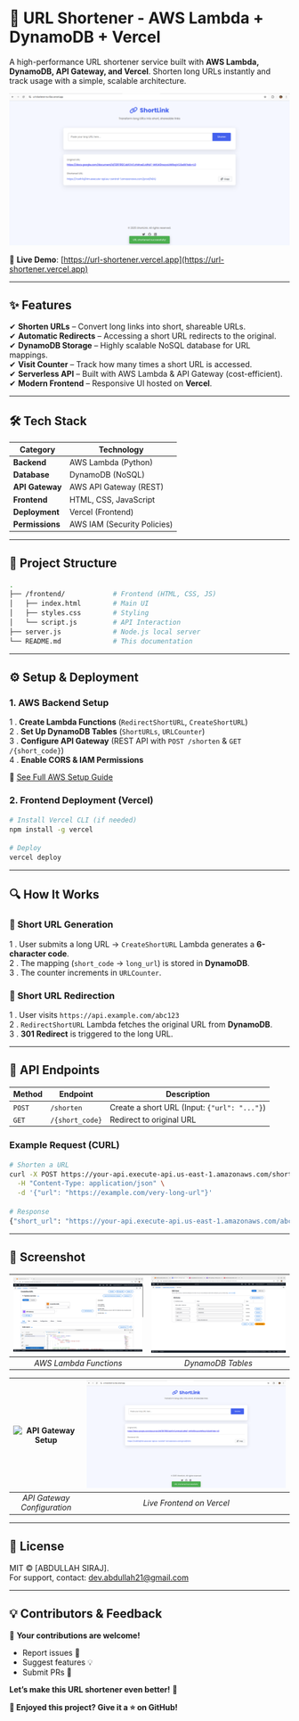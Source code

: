 # **🔗 URL Shortener - AWS Lambda + DynamoDB + Vercel**  

A high-performance URL shortener service built with **AWS Lambda, DynamoDB, API Gateway, and Vercel**. Shorten long URLs instantly and track usage with a simple, scalable architecture.  

![Web App](public/images/preview-url.png)

🚀 **Live Demo**: [https://url-shortener.vercel.app](https://url-shortener.vercel.app)  

---

## **✨ Features**  
✔ **Shorten URLs** – Convert long links into short, shareable URLs.  
✔ **Automatic Redirects** – Accessing a short URL redirects to the original.  
✔ **DynamoDB Storage** – Highly scalable NoSQL database for URL mappings.  
✔ **Visit Counter** – Track how many times a short URL is accessed.  
✔ **Serverless API** – Built with AWS Lambda & API Gateway (cost-efficient).  
✔ **Modern Frontend** – Responsive UI hosted on **Vercel**.  

---

## **🛠 Tech Stack**  

| **Category**       | **Technology**                          |  
|--------------------|----------------------------------------|  
| **Backend**        | AWS Lambda (Python)                    |  
| **Database**       | DynamoDB (NoSQL)                       |  
| **API Gateway**    | AWS API Gateway (REST)                 |  
| **Frontend**       | HTML, CSS, JavaScript                  |  
| **Deployment**     | Vercel (Frontend)                      |  
| **Permissions**    | AWS IAM (Security Policies)            |  

---

## **📂 Project Structure**  

```bash
.
├── /frontend/            # Frontend (HTML, CSS, JS)
│   ├── index.html        # Main UI
│   ├── styles.css        # Styling
│   └── script.js         # API Interaction           
├── server.js             # Node.js local server
└── README.md             # This documentation
```

---

## **⚙️ Setup & Deployment**  

### **1. AWS Backend Setup** 
 
1 . **Create Lambda Functions** (`RedirectShortURL`, `CreateShortURL`)  
2 . **Set Up DynamoDB Tables** (`ShortURLs`, `URLCounter`)  
3 . **Configure API Gateway** (REST API with `POST /shorten` & `GET /{short_code}`)  
4 . **Enable CORS & IAM Permissions**  

📌 [See Full AWS Setup Guide](#aws-services-used)  

### **2. Frontend Deployment (Vercel)**  
```bash
# Install Vercel CLI (if needed)
npm install -g vercel

# Deploy
vercel deploy
```

---

## **🔍 How It Works**  

### **🔗 Short URL Generation**  
1 . User submits a long URL → `CreateShortURL` Lambda generates a **6-character code**.  
2 . The mapping (`short_code` → `long_url`) is stored in **DynamoDB**.  
3 . The counter increments in `URLCounter`.  

### **🔄 Short URL Redirection**  
1 . User visits `https://api.example.com/abc123`  
2 . `RedirectShortURL` Lambda fetches the original URL from **DynamoDB**.  
3 . **301 Redirect** is triggered to the long URL.  

---

## **📡 API Endpoints**  

| **Method** | **Endpoint**       | **Description**                     |  
|------------|--------------------|-------------------------------------|  
| `POST`     | `/shorten`         | Create a short URL (Input: `{"url": "..."}`) |  
| `GET`      | `/{short_code}`    | Redirect to original URL            |  

### **Example Request (CURL)**  
```bash
# Shorten a URL
curl -X POST https://your-api.execute-api.us-east-1.amazonaws.com/shorten \
  -H "Content-Type: application/json" \
  -d '{"url": "https://example.com/very-long-url"}'

# Response
{"short_url": "https://your-api.execute-api.us-east-1.amazonaws.com/abc123"}
```

---

## **📸 Screenshot**  

| ![AWS Lambda Functions](public/images/create-shorturl.png) | ![DynamoDB Tables](public/images/dynamodb-store.png) |  
|:--------------------------------------------------------:|:---------------------------------------------------:|  
| *AWS Lambda Functions*                                   | *DynamoDB Tables*                                  |  

| ![API Gateway Setup](public/images/api-gateway.png)        | ![Vercel Deployment](public/images/preview-url.png) |  
|:--------------------------------------------------------:|:---------------------------------------------------:|  
| *API Gateway Configuration*                             | *Live Frontend on Vercel*                          |  


---

## 📜 **License**  
MIT © [ABDULLAH SIRAJ].  
For support, contact: [dev.abdullah21@gmail.com](mailto:dev.abdullah21@gmail.com)  

---

## **💡 Contributors & Feedback**  
👋 **Your contributions are welcome!**  
- Report issues 🐛  
- Suggest features 💡  
- Submit PRs 🔄  

**Let’s make this URL shortener even better!** 🚀  


**🌟 Enjoyed this project? Give it a ⭐ on GitHub!**  
